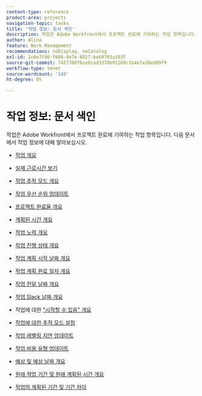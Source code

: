 ```yaml
---
content-type: reference
product-area: projects
navigation-topic: tasks
title: '작업 정보: 문서 색인'
description: 작업은 Adobe Workfront에서 프로젝트 완료에 기여하는 작업 항목입니다. 다음 문서에서 작업 정보에 대해 알아보십시오.
author: Alina
feature: Work Management
recommendations: noDisplay, noCatalog
exl-id: 2c0e7f40-f680-4e7e-8827-be69703a393f
source-git-commit: 7427706f6ce6cad3370b91269c1b4e7a10ed09f9
workflow-type: tm+mt
source-wordcount: '143'
ht-degree: 0%

---
```


# 작업 정보: 문서 색인

<!-- Audited: 5/2025 -->

작업은 Adobe Workfront에서 프로젝트 완료에 기여하는 작업 항목입니다. 다음 문서에서 작업 정보에 대해 알아보십시오.

* [작업 개요](../../../manage-work/tasks/task-information/tasks-overview.md)
* [실제 근로시간 보기](../../../manage-work/tasks/task-information/actual-hours.md)
* [작업 추적 모드 개요](../../../manage-work/tasks/task-information/task-tracking-mode.md)
* [작업 우선 순위 업데이트](../../../manage-work/tasks/task-information/task-priority.md)
* [프로젝트 완료율 개요](../../../manage-work/tasks/task-information/project-percent-complete.md)
* [계획된 시간 개요](../../../manage-work/tasks/task-information/planned-hours.md)
* [작업 노력 개요](../../../manage-work/tasks/task-information/work-effort.md)
* [작업 진행 상태 개요](../../../manage-work/tasks/task-information/task-progress-status.md)
* [작업 계획 시작 날짜 개요](../../../manage-work/tasks/task-information/task-planned-start-date.md)
* [작업 계획 완료 일자 개요](../../../manage-work/tasks/task-information/task-planned-completion-date.md)
* [작업 전달 날짜 개요](../../../manage-work/tasks/task-information/handoff-task-date.md)
* [작업 Slack 날짜 개요](../../../manage-work/tasks/task-information/task-slack-date.md)
* 작업에 대한 [&quot;시작할 수 있음&quot; 개요](../../../manage-work/tasks/task-information/can-start-task-overview.md)
* [작업에 대한 추적 모드 설정](../../../manage-work/tasks/task-information/set-tracking-mode-for-tasks.md)
* [작업 레벨링 지연 업데이트](../../../manage-work/tasks/task-information/task-leveling-delay.md)
* [작업 비용 유형 업데이트](../../../manage-work/tasks/task-information/update-task-cost-type.md)
* [예상 및 예상 날짜 개요](../../../manage-work/tasks/task-information/differentiate-projected-estimated-dates.md)
* [원래 작업 기간 및 원래 계획된 시간 개요](../../../manage-work/tasks/task-information/task-original-duration-and-original-planned-hours.md)
* [작업의 계획된 기간 및 기간 차이](../../../manage-work/tasks/task-information/planned-duration-vs-duration-for-tasks.md)

  <!--
  <li><a href="../../../manage-work/tasks/task-information/project-task-issue-dates.md">Overview of project, task, and issue dates</a> </li>
  -->

